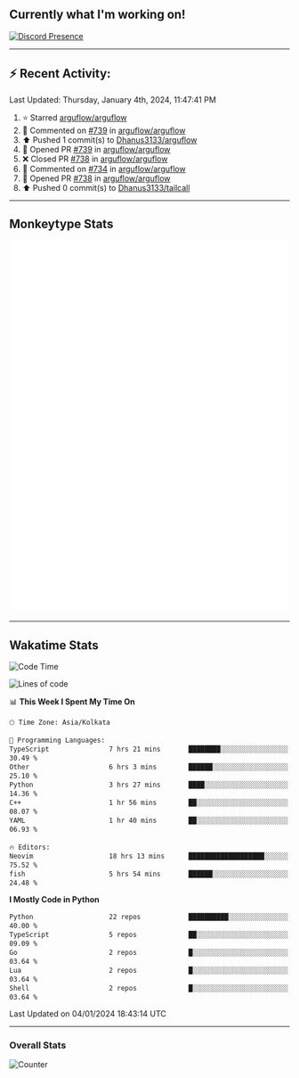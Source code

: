 ## Currently what I'm working on!
[![Discord Presence](https://lanyard.cnrad.dev/api/534981034400284712)](https://discord.com/users/534981034400284712)

---

## :zap: Recent Activity:
<!--RECENT_ACTIVITY:last_update-->
Last Updated: Thursday, January 4th, 2024, 11:47:41 PM
<!--RECENT_ACTIVITY:last_update_end-->
<!--RECENT_ACTIVITY:start-->
1. ⭐ Starred [arguflow/arguflow](https://github.com/arguflow/arguflow)<br>
2. 💬 Commented on [#739](https://github.com/arguflow/arguflow/pull/739#issuecomment-1876321695) in [arguflow/arguflow](https://github.com/arguflow/arguflow)<br>
3. ⬆️ Pushed 1 commit(s) to [Dhanus3133/arguflow](https://github.com/Dhanus3133/arguflow)<br>
4. 💪 Opened PR [#739](https://github.com/arguflow/arguflow/pull/739) in [arguflow/arguflow](https://github.com/arguflow/arguflow)<br>
5. ❌ Closed PR [#738](https://github.com/arguflow/arguflow/pull/738) in [arguflow/arguflow](https://github.com/arguflow/arguflow)<br>
6. 💬 Commented on [#734](https://github.com/arguflow/arguflow/issues/734#issuecomment-1876283795) in [arguflow/arguflow](https://github.com/arguflow/arguflow)<br>
7. 💪 Opened PR [#738](https://github.com/arguflow/arguflow/pull/738) in [arguflow/arguflow](https://github.com/arguflow/arguflow)<br>
8. ⬆️ Pushed 0 commit(s) to [Dhanus3133/tailcall](https://github.com/Dhanus3133/tailcall)<br>
<!--RECENT_ACTIVITY:end-->

---

## Monkeytype Stats
<a href="https://monkeytype.com/profile/dhanus">
  <img src="https://raw.githubusercontent.com/Dhanus3133/Dhanus3133/monkeytype/monkeytype-pb.svg" alt="Monkeytype Profile" />
</a>

---

## Wakatime Stats
<!--START_SECTION:waka-->
![Code Time](http://img.shields.io/badge/Code%20Time-1%2C527%20hrs%2050%20mins-blue)

![Lines of code](https://img.shields.io/badge/From%20Hello%20World%20I%27ve%20Written-4.8%20million%20lines%20of%20code-blue)

📊 **This Week I Spent My Time On** 

```text
🕑︎ Time Zone: Asia/Kolkata

💬 Programming Languages: 
TypeScript               7 hrs 21 mins       ████████░░░░░░░░░░░░░░░░░   30.49 % 
Other                    6 hrs 3 mins        ██████░░░░░░░░░░░░░░░░░░░   25.10 % 
Python                   3 hrs 27 mins       ████░░░░░░░░░░░░░░░░░░░░░   14.36 % 
C++                      1 hr 56 mins        ██░░░░░░░░░░░░░░░░░░░░░░░   08.07 % 
YAML                     1 hr 40 mins        ██░░░░░░░░░░░░░░░░░░░░░░░   06.93 % 

🔥 Editors: 
Neovim                   18 hrs 13 mins      ███████████████████░░░░░░   75.52 % 
fish                     5 hrs 54 mins       ██████░░░░░░░░░░░░░░░░░░░   24.48 % 
```

**I Mostly Code in Python** 

```text
Python                   22 repos            ██████████░░░░░░░░░░░░░░░   40.00 % 
TypeScript               5 repos             ██░░░░░░░░░░░░░░░░░░░░░░░   09.09 % 
Go                       2 repos             █░░░░░░░░░░░░░░░░░░░░░░░░   03.64 % 
Lua                      2 repos             █░░░░░░░░░░░░░░░░░░░░░░░░   03.64 % 
Shell                    2 repos             █░░░░░░░░░░░░░░░░░░░░░░░░   03.64 % 
```




 Last Updated on 04/01/2024 18:43:14 UTC
<!--END_SECTION:waka-->
---

### Overall Stats

<img src="https://moe-counter.glitch.me/get/@Dhanus3133?theme=asoul" alt="Counter" />
